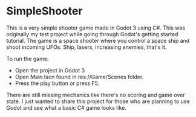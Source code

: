 # SimpleShooter
This is a very simple shooter game made in Godot 3 using C#. This was originally my test project while going through Godot's getting started tutorial. The game is a space shooter where you control a space ship and shoot incoming UFOs. Ship, lasers, increasing enemies, that's it.

To run the game:
* Open the project in Godot 3
* Open Main.tscn found in res://Game/Scenes folder.
* Press the play button or press F5.

There are still missing mechanics like there's no scoring and game over state. I just wanted to share this project for those who are planning to use Godot and see what a basic C# game looks like.